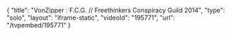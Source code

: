{
    "title": "VonZipper : F.C.G. \/\/ Freethinkers Conspiracy Guild 2014",
    "type": "solo",
    "layout": "iframe-static",
    "videoId": "195771",
    "url": "\/tvpembed\/195771"
}